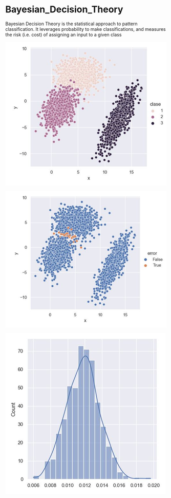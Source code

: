 # Bayesian_Decision_Theory
Bayesian Decision Theory is the statistical approach to pattern classification. It leverages probability to make classifications, and measures the risk (i.e. cost) of assigning an input to a given class


![Grupos sintéticos](https://github.com/RodGuarneros/Bayesian_Decision_Theory/blob/main/grupos.jpg)


![Pronósticos](https://github.com/RodGuarneros/Bayesian_Decision_Theory/blob/main/grupos2.jpg)


![Verosimilitud](https://github.com/RodGuarneros/Bayesian_Decision_Theory/blob/main/grupos3.jpg)



